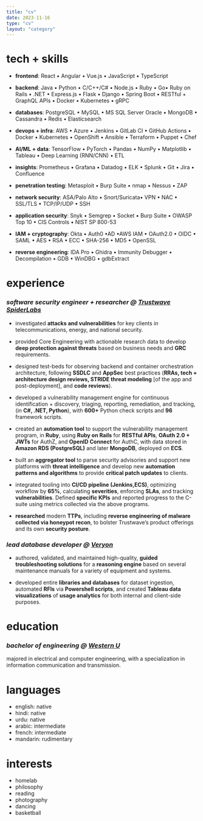 ```yaml
---
title: "cv"
date: 2023-11-16
type: "cv"
layout: "category"
---
```


# **tech + skills**
- **frontend**: React • Angular • Vue.js • JavaScript • TypeScript

- **backend**: Java • Python • C/C++/C# • Node.js • Ruby • Go• Ruby on Rails • .NET • Express.js • Flask • Django • Spring Boot • RESTful + GraphQL APIs • Docker • Kubernetes • gRPC

- **databases**: PostgreSQL • MySQL • MS SQL Server Oracle • MongoDB • Cassandra • Redis • Elasticsearch

- **devops + infra**: AWS • Azure • Jenkins • GitLab CI • GitHub Actions • Docker • Kubernetes • OpenShift • Ansible • Terraform • Puppet • Chef

- **AI/ML + data**: TensorFlow • PyTorch • Pandas • NumPy • Matplotlib • Tableau • Deep Learning (RNN/CNN) • ETL

- **insights**: Prometheus • Grafana • Datadog • ELK • Splunk • Git • Jira • Confluence

- **penetration testing**: Metasploit • Burp Suite • nmap • Nessus • ZAP

- **network security**: ASA/Palo Alto • Snort/Suricata• VPN • NAC • SSL/TLS • TCP/IP/UDP • SSH

- **application security**: Snyk • Semgrep • Socket • Burp Suite • OWASP Top 10 • CIS Controls •
NIST SP 800-53

- **IAM + cryptography**: Okta • Auth0 •AD •AWS IAM • OAuth2.0 • OIDC • SAML • AES • RSA • ECC • SHA-256 • MD5 • OpenSSL

- **reverse engineering**: IDA Pro • Ghidra • Immunity Debugger • Decompilation • GDB • WinDBG • gdbExtract


# **experience** 
### *software security engineer + researcher @ [Trustwave SpiderLabs](https://www.trustwave.com/en-us/company/about-us/spiderlabs/)*

- investigated **attacks and vulnerabilities** for key clients in telecommunications, energy, and national security.

- provided Core Engineering with actionable research data to develop **deep protection against threats** based on business needs and **GRC** requirements.

- designed test-beds for observing backend and container orchestration architecture, following **SSDLC** and **AppSec** best practices (**RRAs, tech + architecture design reviews, STRIDE threat modeling** [of the app and post-deployment], and **code reviews**).

- developed a vulnerability management engine for continuous identification + discovery, triaging, reporting, remediation, and tracking, (in **C#, .NET, Python**), with **600+** Python check scripts and **96** framework scripts.

- created an **automation tool** to support the vulnerability management program, in **Ruby**, using **Ruby on Rails** for **RESTful APIs**, **OAuth 2.0 + JWTs** for AuthZ, and **OpenID Connect** for AuthC, with data stored in **Amazon RDS (PostgreSQL)** and later **MongoDB**, deployed on **ECS**.

- built an **aggregator tool** to parse security advisories and support new platforms with **threat intelligence** and develop new **automation patterns and algorithms** to provide **critical patch updates** to clients.

- integrated tooling into **CI/CD pipeline (Jenkins,ECS)**, optimizing workflow by **65%**, calculating **severities**, enforcing **SLAs**, and tracking **vulnerabilities**. Defined **specific KPIs** and reported progress to the C-suite using metrics collected via the above programs.

- **researched** modern **TTPs**, including **reverse engineering of malware collected via honeypot recon**, to bolster Trustwave’s product offerings and its own **security posture**.




### *lead database developer @ [Veryon](https://veryon.com/)*

- authored, validated, and maintained high-quality, **guided troubleshooting solutions** for a **reasoning engine** based on several maintenance manuals for a variety of equipment and systems.

- developed entire **libraries and databases** for dataset ingestion, automated **RFIs** via **Powershell scripts**, and created **Tableau data visualizations** of **usage analytics** for both internal and client-side purposes.




# **education**
### *bachelor of engineering @ [Western U](https://www.eng.uwo.ca/)*
majored in electrical and computer engineering, with a specialization in information communication and transmission.


# **languages**
- english: native
- hindi: native
- urdu: native
- arabic: intermediate
- french: intermediate
- mandarin: rudimentary

# **interests**
- homelab
- philosophy
- reading
- photography
- dancing
- basketball







